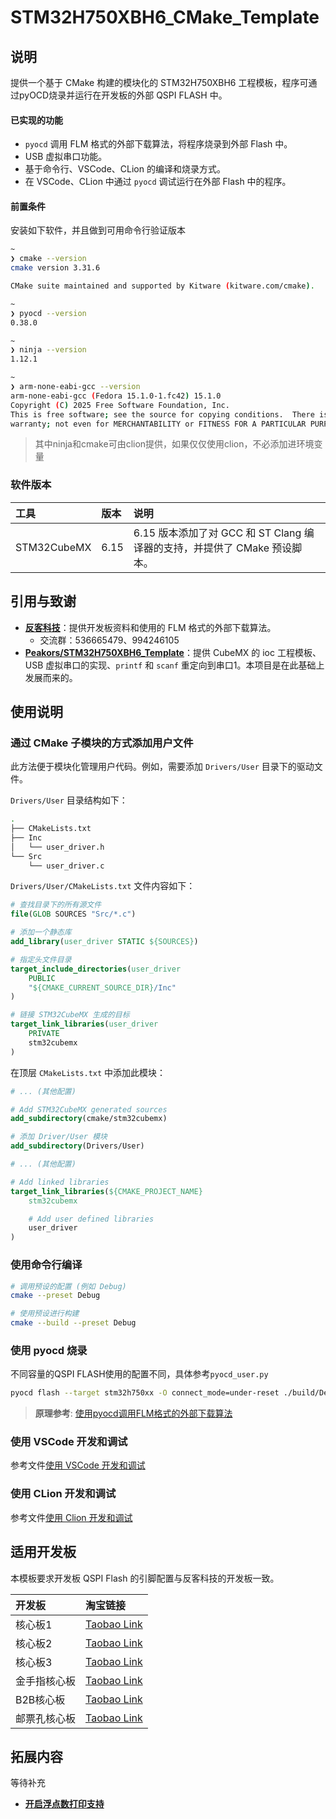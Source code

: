 # STM32H750XBH6\_CMake\_Template

## 说明

提供一个基于 CMake 构建的模块化的 STM32H750XBH6 工程模板，程序可通过pyOCD烧录并运行在开发板的外部 QSPI FLASH 中。

#### 已实现的功能

  * `pyocd` 调用 FLM 格式的外部下载算法，将程序烧录到外部 Flash 中。
  * USB 虚拟串口功能。
  * 基于命令行、VSCode、CLion 的编译和烧录方式。
  * 在 VSCode、CLion 中通过 `pyocd` 调试运行在外部 Flash 中的程序。
 

#### 前置条件

安装如下软件，并且做到可用命令行验证版本

```bash
~ 
❯ cmake --version
cmake version 3.31.6

CMake suite maintained and supported by Kitware (kitware.com/cmake).

~ 
❯ pyocd --version
0.38.0

~ 
❯ ninja --version
1.12.1

~ 
❯ arm-none-eabi-gcc --version
arm-none-eabi-gcc (Fedora 15.1.0-1.fc42) 15.1.0
Copyright (C) 2025 Free Software Foundation, Inc.
This is free software; see the source for copying conditions.  There is NO
warranty; not even for MERCHANTABILITY or FITNESS FOR A PARTICULAR PURPOSE.
```

> 其中ninja和cmake可由clion提供，如果仅仅使用clion，不必添加进环境变量

### 软件版本

| 工具 | 版本 | 说明 |
| :--- | :--- | :--- |
| STM32CubeMX | 6.15 | 6.15 版本添加了对 GCC 和 ST Clang 编译器的支持，并提供了 CMake 预设脚本。 |

## 引用与致谢

  * **[反客科技](https://shop212360197.taobao.com/?spm=a21n57.shop_search.0.0.89ca4720CYzGRh)**：提供开发板资料和使用的 FLM 格式的外部下载算法。
      * 交流群：536665479、994246105
  * **[Peakors/STM32H750XBH6\_Template](https://github.com/Peakors/STM32H750XBH6_Template)**：提供 CubeMX 的 ioc 工程模板、USB 虚拟串口的实现、`printf` 和 `scanf` 重定向到串口1。本项目是在此基础上发展而来的。

## 使用说明

### 通过 CMake 子模块的方式添加用户文件

此方法便于模块化管理用户代码。例如，需要添加 `Drivers/User` 目录下的驱动文件。

`Drivers/User` 目录结构如下：

```bash
.
├── CMakeLists.txt
├── Inc
│   └── user_driver.h
└── Src
    └── user_driver.c
```

`Drivers/User/CMakeLists.txt` 文件内容如下：

```cmake
# 查找目录下的所有源文件
file(GLOB SOURCES "Src/*.c")

# 添加一个静态库
add_library(user_driver STATIC ${SOURCES})

# 指定头文件目录
target_include_directories(user_driver
    PUBLIC
    "${CMAKE_CURRENT_SOURCE_DIR}/Inc"
)

# 链接 STM32CubeMX 生成的目标
target_link_libraries(user_driver
    PRIVATE
    stm32cubemx
)
```

在顶层 `CMakeLists.txt` 中添加此模块：

```cmake
# ... (其他配置)

# Add STM32CubeMX generated sources
add_subdirectory(cmake/stm32cubemx)

# 添加 Driver/User 模块
add_subdirectory(Drivers/User)

# ... (其他配置)

# Add linked libraries
target_link_libraries(${CMAKE_PROJECT_NAME}
    stm32cubemx

    # Add user defined libraries
    user_driver
)
```

### 使用命令行编译

```bash
# 调用预设的配置 (例如 Debug)
cmake --preset Debug

# 使用预设进行构建
cmake --build --preset Debug
```

### 使用 pyocd 烧录

不同容量的QSPI FLASH使用的配置不同，具体参考`pyocd_user.py`

```bash
pyocd flash --target stm32h750xx -O connect_mode=under-reset ./build/Debug/STM32H750XBH6_Template.bin@0x90000000
```

> **原理参考**: [使用pyocd调用FLM格式的外部下载算法](https://haoruanwn.github.io/2025/08/03/%E4%BD%BF%E7%94%A8pyocd%E8%B0%83%E7%94%A8FLM%E6%A0%BC%E5%BC%8F%E7%9A%84%E5%A4%96%E9%83%A8%E4%B8%8B%E8%BD%BD%E7%AE%97%E6%B3%95/)

### 使用 VSCode 开发和调试

参考文件[使用 VSCode 开发和调试](./docs/使用VSCode开发和调试.md)

### 使用 CLion 开发和调试

参考文件[使用 Clion 开发和调试](./docs/使用Clion开发和调试.md)

## 适用开发板

本模板要求开发板 QSPI Flash 的引脚配置与反客科技的开发板一致。

| 开发板 | 淘宝链接 |
| :--- | :--- |
| 核心板1 | [Taobao Link](https://item.taobao.com/item.htm?id=677786502974&pisk=gxyZ4GZVzQpBzeutsJM2zn1hWrDtQx7SI-gjmoqmfV0i5-a4mmoqmdmmnvXnq29fXA1x3ruUkVGsIV9q3ozYlj2jl--TLzJXCNCTmKkjna_5FTZTfxHcPK228TttcmimmEgm-DDj05553IrTXxHDAEf7tlKVgX82mm0cYvmqDcDDnqXhYmiSox0iieAnm2Dmnjc0xvmsDCximqjet0mJSEmmjkcnf0pmnx4mKv0KmxmgoxmL_xDJP0cGxxThkBf1vf0uj2JDU3nZsLq9GKJV1cGirfgWnWwEbfuuj8PbdXnzaJl7sGfi4xuLXJGNWFMYA7z4irCW9Ar0szh89iAKv54ULbev-ZGTmWzEbP_ykqwTf-u_b1bTYv0amjzVuIoaNPzxSlYdvvZ0xA3TATS8uuaa3ba1KdlIC0h7gP_pnVNzxyl7de9SHyF0omzhHemLQuNS_57wFqhc4XYxxu88H58DgfmKY4sFYKqFHVwF21oyMIh9vDu5XjAvMfmKY4sFYIdx6NnEPGhc.&spm=a21xtw.29978518.0.0&sku_properties=-1%3A-1) |
| 核心板2 | [Taobao Link](https://item.taobao.com/item.htm?id=838568127129&pisk=g4ZK2a0lBEDCdBqKIJ7MEatua6Xg9N2F6WyXqbcHP5FTFWGnZ4gI5fMxFv9BA8MS25NlLX25T7E-18zhL4feePFUh2V8U9kSN7N-ZybGmJyE401mwij0LAiF8dPpR3T1FxkvNO0CIWwtJ01ciiYMC25nV7DvpQs65xlsdYGIROps3vnSdHi5BfM-3UtQN76t5YHSdpGIdGTs3fOWA3MB5dMoEBMIPe6TCfkSVbNSROesvSYKaUlW2yH2dJ4FyT-y4lHKJbKo63h8Vn0EGpG223hZE2p3dfKWVlURYvGnwGOxalN-c0gvn6eEX8VxnWj6vSe4b5H_GgKoZkPLYDq1hFhuuxFnsSsXXcwgC7047_-m75E-ukgBFsGbHJajfuXW3VFsn-MUGsInSW4sorNlFEhzIrF-TVAM5Swgnkua2sdsayDqfx2FvhnbdyqExPCwWfZTFkumcgS4moCErIcxEe6OBU8rRA8lCjDz47D1zAhcIRYyzVbjBjXOBU8rRAktiOcHzUuGl&spm=a21xtw.29978518.0.0&sku_properties=-1%3A-1) |
| 核心板3 | [Taobao Link](https://item.taobao.com/item.htm?id=682521953131&pisk=g4jq2B6aT2n7biAvogtZTAauM1xv2hPBmGO6IOXMhIADGG1NIdJwImvMj3qkKQi_Hna9b1RP6ITXmIiwbO5O1Fj61GkA46oscSUAIc-6jWNQAk6AhhKgOcjZakGvKpvgfCmDEnp6YyNZ7k6AHhHqsJ_uAA86PMkmSCfMqUvMQhcMsq2yqpvpjmYim4AkwQxMIFxMquvMLx0Ms10oEdJeIK0DnQxkId-Ms1xgUTAJQhAivutMvX9Ho8xsZ53o6VYXttArjDkp3E2NpVitXxvDoBYXOcY54K82ttjF5gTJLwSyRZ20op-wwtIWuShXXT_F_NfTR4KVIZfpJaeiyLQcag8dXbV6kObPaK5bTfd1DtswGtz0MT-kgOYN_5uw3w1V6IXmw8K5ITxvMTZUp1WCgG8CGum2Pn9pRN5bwcAf8TfyRgGSAhCRS1vNZlhkeiWCRE74gDO9Sgyn6LXE9GQqsV8DeLRQU8oGUldf4JU2LV39kYpyO-LiWVLDeLRQU8utWEFvUBwvS&spm=a21xtw.29978518.0.0&sku_properties=-1%3A-1) |
| 金手指核心板 | [Taobao Link](https://item.taobao.com/item.htm?id=956806857353&pisk=g1oZ2qM2aaII7mNTSDZVatTH6jqTAoR7jmNbnxD0C5Vg1mGqn-y4nG20mkx3EWsXBlTY0jPEM5a_j5s40xlxGrmbGmWtYbSffCLtnirbmQOWV3MtCoEDNimVT31TF-jMcSVG-leb4UOVu3MtBoBNiLgHVtzbRqBGoSc0xy203of0iNvUxReYmG4cjwV39Wq0nrq0xH20UOb0ijxhx8ygiZj0I6V3F-E0ijqDLvVL3oVmv2q02_wuSpqftIQha6UUZAVFmgW8QPYr_ZslqZyTS74_Ni4IYRzaZAmrlDaLU4oUPVvMS8r49AnQ7CC_DvgrgqcvPwEZnVc8y2pcJJ3iTDz-D6AbWx0ETRl6asFjXAi41A8M6vr3_x4qgI74Q4GZM5DG9pEInvqT6vtyejkS_mzS1HjaRlw8Pql69iVszvcUPD1CVohKoj2qtnC3pckSPPuw_gNYogPhMJDPwm3NiZzgpJPWLpSmLnFsYLLaUZQYW9eUNdUckZUgpJPWLphttps://item.taobao.com/item.htm?id=956163066774&pisk=gIkqqziw86B7VBaYiYwN8GOkkV2YER8QnAa_jcmgcr40lAgZjlrajtqgI8vuxz66D-OTQVzrWrNbnr6aQcut55D_5ASxU2W1hEdxjOy_IeTBdpixcReMRODNzpsYfkjcINa0E72_bjRBQ1oxDReGVNAIZmIw_7k1ml4M48qaXo2GIPvk4lZVsR40safujz2gI5Viq8qbXsj0jPxyEkZQm140I_fuxkBgIR0gE3rTro2gIDh7IJQQxSxuCaYOZ1_aZym0zOXFvoPDWqC1d96LmS43GPWgNYr4gymmLfM7wklEUWGDmIqUQznxFS8AlRnSTVliWB183ccmJWhJj_E-i4kz9AQk5Snia4rqle7T5xnjQri2iEnzErog_V8N_olIuVUmmaK8FcmuHrnWLH3ZAqkaOq9l37wbvWGZlUBglXoozWM5P9wtyf0gb4vOruHqAXNqgEWQW5jrKNEoYwHtgNfaiuEzR3-PI0JTlY-pgk5O6SI84ytYs1CTiuEzR3-P61FvkuzBD5f..&spm=a21xtw.29978518.0.07AkPdTL79To&spm=a21xtw.29978518.0.0&skuId=6048697183505) |
| B2B核心板 | [Taobao Link](https://item.taobao.com/item.htm?id=955681215463&pisk=g7wn2-cynIxWrS7t6RMCOkIap9CTOvMSRzp-yY3P_Vu6pzHKefkZq0OrzXRe75qbr2I5OvFirPzi8pICObuuRVUJekeu1LqbVJIIeMMQAYMPkZBxEkZIFmzlICwn_Vo7bLJEY1Hwdh0yqZBAHk1EAYENk8h0p1nKDLkrTbuZQVieUHzrThWZ50iy80uFjG0s20urTBuwQDnvUYREYdRZA0mrYDuy_Vus4YuzzYSiQVirA3IEJyaYQa4WoXN-O_2ExX04Y2rLvRJqLBZiSOWgIWG-uZ3MULyixujYul9NUqPb75PUiHJtwAggCD45hpMEZSZ-qyXHLAFYRSlb1aAmuSEjLmECKdD4Y5eoX8IJZ2zQIlyIsnvmt7P0nvPh5CML-RkI8PBH7zULpz2KEOts8SNT8cq9https://item.taobao.com/item.htm?id=956163066774&pisk=gIkqqziw86B7VBaYiYwN8GOkkV2YER8QnAa_jcmgcr40lAgZjlrajtqgI8vuxz66D-OTQVzrWrNbnr6aQcut55D_5ASxU2W1hEdxjOy_IeTBdpixcReMRODNzpsYfkjcINa0E72_bjRBQ1oxDReGVNAIZmIw_7k1ml4M48qaXo2GIPvk4lZVsR40safujz2gI5Viq8qbXsj0jPxyEkZQm140I_fuxkBgIR0gE3rTro2gIDh7IJQQxSxuCaYOZ1_aZym0zOXFvoPDWqC1d96LmS43GPWgNYr4gymmLfM7wklEUWGDmIqUQznxFS8AlRnSTVliWB183ccmJWhJj_E-i4kz9AQk5Snia4rqle7T5xnjQri2iEnzErog_V8N_olIuVUmmaK8FcmuHrnWLH3ZAqkaOq9l37wbvWGZlUBglXoozWM5P9wtyf0gb4vOruHqAXNqgEWQW5jrKNEoYwHtgNfaiuEzR3-PI0JTlY-pgk5O6SI84ytYs1CTiuEzR3-P61FvkuzBD5f..&spm=a21xtw.29978518.0.0VCqsa5eIGJQwKxPbvvFzPsdsKuPUljN14Ci_TP2iG8Th4pOwg7-9FcS8QQOSTciik7pUbEUFWXXdjGAqNXosAOjGjQOSTciikGjMgrGEfD6G.&spm=a21xtw.29978518.0.0&skuId=6047678390178) |
| 邮票孔核心板 | [Taobao Link](https://item.taobao.com/item.htm?id=956163066774&pisk=gIkqqziw86B7VBaYiYwN8GOkkV2YER8QnAa_jcmgcr40lAgZjlrajtqgI8vuxz66D-OTQVzrWrNbnr6aQcut55D_5ASxU2W1hEdxjOy_IeTBdpixcReMRODNzpsYfkjcINa0E72_bjRBQ1oxDReGVNAIZmIw_7k1ml4M48qaXo2GIPvk4lZVsR40safujz2gI5Viq8qbXsj0jPxyEkZQm140I_fuxkBgIR0gE3rTro2gIDh7IJQQxSxuCaYOZ1_aZym0zOXFvoPDWqC1d96LmS43GPWgNYr4gymmLfM7wklEUWGDmIqUQznxFS8AlRnSTVliWB183ccmJWhJj_E-i4kz9AQk5Snia4rqle7T5xnjQri2iEnzErog_V8N_olIuVUmmaK8FcmuHrnWLH3ZAqkaOq9l37wbvWGZlUBglXoozWM5P9wtyf0gb4vOruHqAXNqgEWQW5jrKNEoYwHtgNfaiuEzR3-PI0JTlY-pgk5O6SI84ytYs1CTiuEzR3-P61FvkuzBD5f..&spm=a21xtw.29978518.0.0) |

## 拓展内容

等待补充

- [**开启浮点数打印支持**](./docs/拓展内容/开启浮点数打印支持.md)